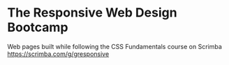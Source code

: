 # The Responsive Web Design Bootcamp

Web pages built while following the CSS Fundamentals course on Scrimba <https://scrimba.com/g/gresponsive>
